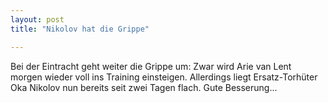 ```yaml
---
layout: post
title: "Nikolov hat die Grippe"

---
```


Bei der Eintracht geht weiter die Grippe um: Zwar wird Arie van Lent morgen wieder voll ins Training einsteigen. Allerdings liegt Ersatz-Torhüter Oka Nikolov nun bereits seit zwei Tagen flach. Gute Besserung...


